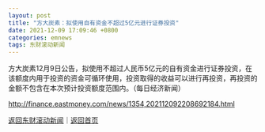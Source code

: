 ```yaml
---
layout: post
title: "方大炭素：拟使用自有资金不超过5亿元进行证券投资"
date: 2021-12-09 17:09:46 +0800
categories: emnews
tags: 东财滚动新闻
---
```


方大炭素12月9日公告，拟使用不超过人民币5亿元的自有资金进行证券投资，在该额度内用于投资的资金可循环使用，投资取得的收益可以进行再投资，再投资的金额不包含在本次预计投资额度范围内。（每日经济新闻）

<http://finance.eastmoney.com/news/1354,202112092208692184.html>

[返回东财滚动新闻](//finews.withounder.com/emnews/)｜[返回首页](//finews.withounder.com/)